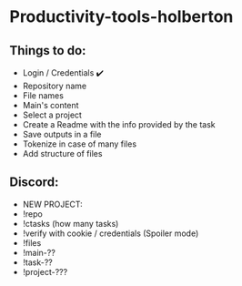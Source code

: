 # Productivity-tools-holberton
## Things to do:
* Login / Credentials ✔️
* Repository name
* File names
* Main's content
* Select a project
* Create a Readme with the info provided by the task
* Save outputs in a file
* Tokenize in case of many files
* Add structure of files


## Discord:
* NEW PROJECT:
* !repo
* !ctasks (how many tasks)
* !verify with cookie / credentials (Spoiler mode)
* !files
* !main-??
* !task-??
* !project-???
